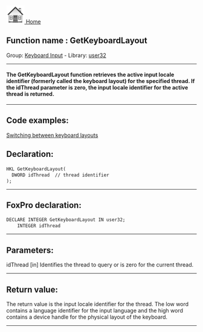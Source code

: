 [<img src="../../images/home.png"> Home ](https://github.com/VFPX/Win32API)  

## Function name : GetKeyboardLayout
Group: [Keyboard Input](../../functions_group.md#Keyboard_Input)  -  Library: [user32](../../../libraries.md#user32)  
***  


#### The GetKeyboardLayout function retrieves the active input locale identifier (formerly called the keyboard layout) for the specified thread. If the idThread parameter is zero, the input locale identifier for the active thread is returned.
***  


## Code examples:
[Switching between keyboard layouts](../../samples/sample_275.md)  

## Declaration:
```foxpro  
HKL GetKeyboardLayout(
  DWORD idThread  // thread identifier
);  
```  
***  


## FoxPro declaration:
```foxpro  
DECLARE INTEGER GetKeyboardLayout IN user32;
	INTEGER idThread  
```  
***  


## Parameters:
idThread 
[in] Identifies the thread to query or is zero for the current thread.   
***  


## Return value:
The return value is the input locale identifier for the thread. The low word contains a language identifier for the input language and the high word contains a device handle for the physical layout of the keyboard.  
***  

